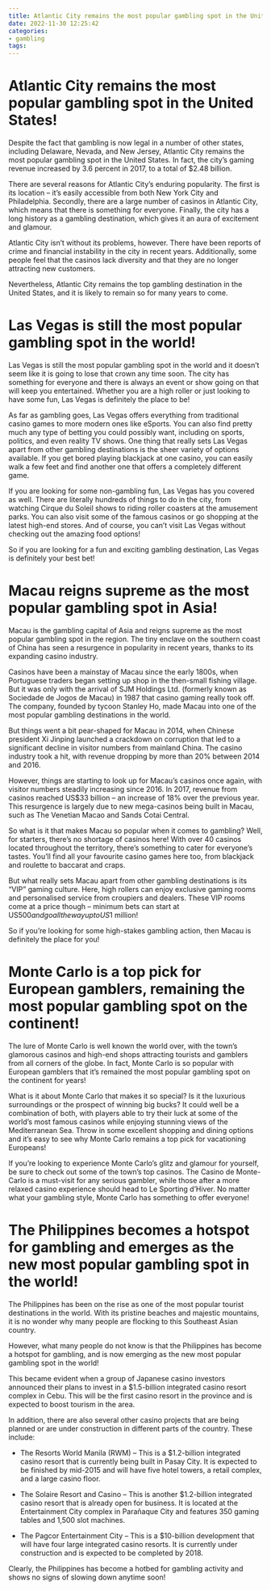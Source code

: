 ```yaml
---
title: Atlantic City remains the most popular gambling spot in the United States!
date: 2022-11-30 12:25:42
categories:
- gambling
tags:
---
```



#  Atlantic City remains the most popular gambling spot in the United States!

Despite the fact that gambling is now legal in a number of other states, including Delaware, Nevada, and New Jersey, Atlantic City remains the most popular gambling spot in the United States. In fact, the city’s gaming revenue increased by 3.6 percent in 2017, to a total of $2.48 billion.

There are several reasons for Atlantic City’s enduring popularity. The first is its location – it’s easily accessible from both New York City and Philadelphia. Secondly, there are a large number of casinos in Atlantic City, which means that there is something for everyone. Finally, the city has a long history as a gambling destination, which gives it an aura of excitement and glamour.

Atlantic City isn’t without its problems, however. There have been reports of crime and financial instability in the city in recent years. Additionally, some people feel that the casinos lack diversity and that they are no longer attracting new customers.

Nevertheless, Atlantic City remains the top gambling destination in the United States, and it is likely to remain so for many years to come.

#  Las Vegas is still the most popular gambling spot in the world!

Las Vegas is still the most popular gambling spot in the world and it doesn’t seem like it is going to lose that crown any time soon. The city has something for everyone and there is always an event or show going on that will keep you entertained. Whether you are a high roller or just looking to have some fun, Las Vegas is definitely the place to be!

As far as gambling goes, Las Vegas offers everything from traditional casino games to more modern ones like eSports. You can also find pretty much any type of betting you could possibly want, including on sports, politics, and even reality TV shows. One thing that really sets Las Vegas apart from other gambling destinations is the sheer variety of options available. If you get bored playing blackjack at one casino, you can easily walk a few feet and find another one that offers a completely different game.

If you are looking for some non-gambling fun, Las Vegas has you covered as well. There are literally hundreds of things to do in the city, from watching Cirque du Soleil shows to riding roller coasters at the amusement parks. You can also visit some of the famous casinos or go shopping at the latest high-end stores. And of course, you can’t visit Las Vegas without checking out the amazing food options!

So if you are looking for a fun and exciting gambling destination, Las Vegas is definitely your best bet!

#  Macau reigns supreme as the most popular gambling spot in Asia!

Macau is the gambling capital of Asia and reigns supreme as the most popular gambling spot in the region. The tiny enclave on the southern coast of China has seen a resurgence in popularity in recent years, thanks to its expanding casino industry.

Casinos have been a mainstay of Macau since the early 1800s, when Portuguese traders began setting up shop in the then-small fishing village. But it was only with the arrival of SJM Holdings Ltd. (formerly known as Sociedade de Jogos de Macau) in 1987 that casino gaming really took off. The company, founded by tycoon Stanley Ho, made Macau into one of the most popular gambling destinations in the world.

But things went a bit pear-shaped for Macau in 2014, when Chinese president Xi Jinping launched a crackdown on corruption that led to a significant decline in visitor numbers from mainland China. The casino industry took a hit, with revenue dropping by more than 20% between 2014 and 2016.

However, things are starting to look up for Macau’s casinos once again, with visitor numbers steadily increasing since 2016. In 2017, revenue from casinos reached US$33 billion – an increase of 18% over the previous year. This resurgence is largely due to new mega-casinos being built in Macau, such as The Venetian Macao and Sands Cotai Central.

So what is it that makes Macau so popular when it comes to gambling? Well, for starters, there’s no shortage of casinos here! With over 40 casinos located throughout the territory, there’s something to cater for everyone’s tastes. You’ll find all your favourite casino games here too, from blackjack and roulette to baccarat and craps.

But what really sets Macau apart from other gambling destinations is its “VIP” gaming culture. Here, high rollers can enjoy exclusive gaming rooms and personalised service from croupiers and dealers. These VIP rooms come at a price though – minimum bets can start at US$500 and go all the way up to US$1 million!

So if you’re looking for some high-stakes gambling action, then Macau is definitely the place for you!

#  Monte Carlo is a top pick for European gamblers, remaining the most popular gambling spot on the continent!

The lure of Monte Carlo is well known the world over, with the town’s glamorous casinos and high-end shops attracting tourists and gamblers from all corners of the globe. In fact, Monte Carlo is so popular with European gamblers that it’s remained the most popular gambling spot on the continent for years!

What is it about Monte Carlo that makes it so special? Is it the luxurious surroundings or the prospect of winning big bucks? It could well be a combination of both, with players able to try their luck at some of the world’s most famous casinos while enjoying stunning views of the Mediterranean Sea. Throw in some excellent shopping and dining options and it’s easy to see why Monte Carlo remains a top pick for vacationing Europeans!

If you’re looking to experience Monte Carlo’s glitz and glamour for yourself, be sure to check out some of the town’s top casinos. The Casino de Monte-Carlo is a must-visit for any serious gambler, while those after a more relaxed casino experience should head to Le Sporting d’Hiver. No matter what your gambling style, Monte Carlo has something to offer everyone!

#  The Philippines becomes a hotspot for gambling and emerges as the new most popular gambling spot in the world!

The Philippines has been on the rise as one of the most popular tourist destinations in the world. With its pristine beaches and majestic mountains, it is no wonder why many people are flocking to this Southeast Asian country.

However, what many people do not know is that the Philippines has become a hotspot for gambling, and is now emerging as the new most popular gambling spot in the world!

This became evident when a group of Japanese casino investors announced their plans to invest in a $1.5-billion integrated casino resort complex in Cebu. This will be the first casino resort in the province and is expected to boost tourism in the area.

In addition, there are also several other casino projects that are being planned or are under construction in different parts of the country. These include:

* The Resorts World Manila (RWM) – This is a $1.2-billion integrated casino resort that is currently being built in Pasay City. It is expected to be finished by mid-2015 and will have five hotel towers, a retail complex, and a large casino floor.

* The Solaire Resort and Casino – This is another $1.2-billion integrated casino resort that is already open for business. It is located at the Entertainment City complex in Parañaque City and features 350 gaming tables and 1,500 slot machines.

* The Pagcor Entertainment City – This is a $10-billion development that will have four large integrated casino resorts. It is currently under construction and is expected to be completed by 2018.

Clearly, the Philippines has become a hotbed for gambling activity and shows no signs of slowing down anytime soon!